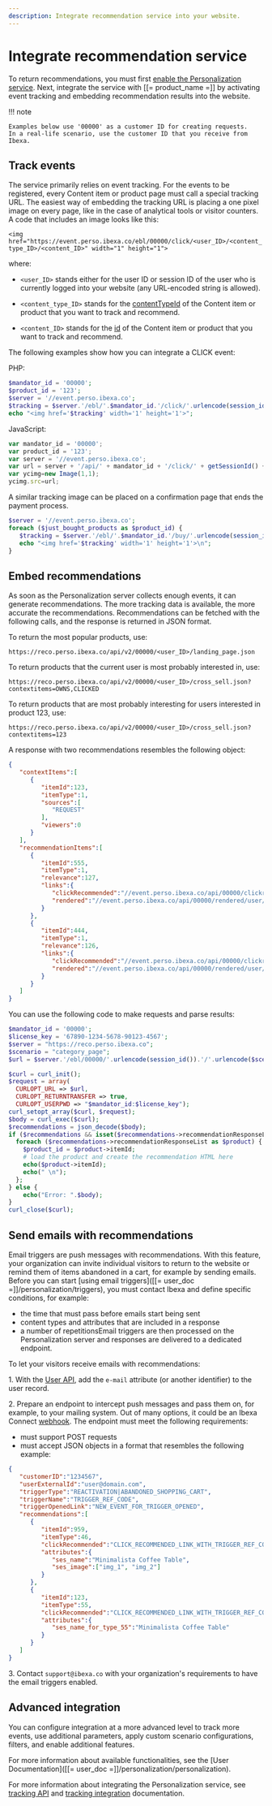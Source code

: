 ```yaml
---
description: Integrate recommendation service into your website.
---
```


# Integrate recommendation service

To return recommendations, you must first [enable the Personalization service](enable_personalization.md).
Next, integrate the service with [[= product_name =]] by activating 
event tracking and embedding recommendation results into the website.

!!! note

    Examples below use '00000' as a customer ID for creating requests.
    In a real-life scenario, use the customer ID that you receive from Ibexa.

## Track events

The service primarily relies on event tracking. 
For the events to be registered, every Content item or product page must call 
a special tracking URL.
The easiest way of embedding the tracking URL is placing a one pixel image on every page, 
like in the case of analytical tools or visitor counters.
A code that includes an image looks like this:

`<img href="https://event.perso.ibexa.co/ebl/00000/click/<user_ID>/<content_type_ID>/<content_ID>" width="1" height="1">`

where:

- `<user_ID>` stands either for the user ID or session ID of the user who is currently 
logged into your website (any URL-encoded string is allowed).

- `<content_type_ID>` stands for the [contentTypeId](content_model.md#content-information) of the Content item or product that you want to track and recommend.

- `<content_ID>` stands for the [id](content_model.md#content-information) of the Content item or product that you want to track and recommend.

The following examples show how you can integrate a CLICK event:

PHP:

``` php
$mandator_id = '00000';
$product_id = '123';
$server = '//event.perso.ibexa.co';
$tracking = $server.'/ebl/'.$mandator_id.'/click/'.urlencode(session_id()).'/1/'.$product_id;
echo "<img href='$tracking' width='1' height='1'>";
```

JavaScript:

``` js
var mandator_id = '00000';
var product_id = '123';
var server = '//event.perso.ibexa.co';
var url = server + '/api/' + mandator_id + '/click/' + getSessionId() + '/1/' + product_id;
var ycimg=new Image(1,1);
ycimg.src=url;
```

A similar tracking image can be placed on a confirmation page that ends the payment process.

``` php
$server = '//event.perso.ibexa.co';
foreach ($just_bought_products as $product_id) {
   $tracking = $server.'/ebl/'.$mandator_id.'/buy/'.urlencode(session_id()).'/1/'.$product_id;
   echo "<img href='$tracking' width='1' height='1'>\n";
}
```

## Embed recommendations

As soon as the Personalization server collects enough events, it can generate recommendations.
The more tracking data is available, the more accurate the recommendations.
Recommendations can be fetched with the following calls, and the response is returned in JSON format.

To return the most popular products, use:

`https://reco.perso.ibexa.co/api/v2/00000/<user_ID>/landing_page.json`

To return products that the current user is most probably interested in, use:

`https://reco.perso.ibexa.co/api/v2/00000/<user_ID>/cross_sell.json?contextitems=OWNS,CLICKED`

To return products that are most probably interesting for users interested in product 123, use:

`https://reco.perso.ibexa.co/api/v2/00000/<user_ID>/cross_sell.json?contextitems=123`

A response with two recommendations resembles the following object:

``` json
{
   "contextItems":[
      {
         "itemId":123,
         "itemType":1,
         "sources":[
            "REQUEST"
         ],
         "viewers":0
      }
   ],
   "recommendationItems":[
      {
         "itemId":555,
         "itemType":1,
         "relevance":127,
         "links":{
            "clickRecommended":"//event.perso.ibexa.co/api/00000/clickrecommended/user/1/555?scenario=landing_page&modelid=5768",
            "rendered":"//event.perso.ibexa.co/api/00000/rendered/user/1/555?scenario=landing_page&modelid=5768"
         }
      },
      {
         "itemId":444,
         "itemType":1,
         "relevance":126,
         "links":{
            "clickRecommended":"//event.perso.ibexa.co/api/00000/clickrecommended/user/1/444?scenario=landing_page&modelid=5768",
            "rendered":"//event.perso.ibexa.co/api/00000/rendered/user/1/444?scenario=landing_page&modelid=5768"
         }
      }
   ]
}
```

You can use the following code to make requests and parse results:

``` php
$mandator_id = '00000';
$license_key = '67890-1234-5678-90123-4567';
$server = "https://reco.perso.ibexa.co";
$scenario = "category_page";
$url = $server.'/ebl/00000/'.urlencode(session_id()).'/'.urlencode($scenario).'.json';

$curl = curl_init();
$request = array(
  CURLOPT_URL => $url,
  CURLOPT_RETURNTRANSFER => true,
  CURLOPT_USERPWD => "$mandator_id:$license_key");
curl_setopt_array($curl, $request);
$body = curl_exec($curl);
$recommendations = json_decode($body);
if ($recommendations && isset($recommendations->recommendationResponseList)) {
  foreach ($recommendations->recommendationResponseList as $product) {
    $product_id = $product->itemId;
    # load the product and create the recommendation HTML here
    echo($product->itemId);
    echo(" \n");
  };
} else {
    echo("Error: ".$body);
}
curl_close($curl);
```

## Send emails with recommendations

Email triggers are push messages with recommendations.
With this feature, your organization can invite individual visitors to return to the website or remind them of items abandoned in a cart, for example by sending emails.
Before you can start [using email triggers]([[= user_doc =]]/personalization/triggers), you must contact Ibexa and define specific conditions, for example:

- the time that must pass before emails start being sent
- content types and attributes that are included in a response
- a number of repetitionsEmail triggers are then processed on the Personalization server and responses are delivered to a dedicated endpoint.

To let your visitors receive emails with recommendations:

1\. With the [User API](api_reference/user_api.md#post-requests), add the `e-mail` attribute (or another identifier) to the user record.

2\. Prepare an endpoint to intercept push messages and pass them on, for example, to your mailing system.
Out of many options, it could be an Ibexa Connect [webhook](https://doc.ibexa.co/projects/connect/en/latest/tools/webhooks/). 
The endpoint must meet the following requirements:

 - must support POST requests
 - must accept JSON objects in a format that resembles the following example:

``` json
{
   "customerID":"1234567",
   "userExternalId":"user@domain.com",
   "triggerType":"REACTIVATION|ABANDONED_SHOPPING_CART",
   "triggerName":"TRIGGER_REF_CODE",
   "triggerOpenedLink":"NEW_EVENT_FOR_TRIGGER_OPENED",
   "recommendations":[
      {
         "itemId":959,
         "itemType":46,
         "clickRecommended":"CLICK_RECOMMENDED_LINK_WITH_TRIGGER_REF_CODE",
         "attributes":{
            "ses_name":"Minimalista Coffee Table", 
            "ses_image":["img_1", "img_2"]
         }
      },
      {
         "itemId":123,
         "itemType":55,
         "clickRecommended":"CLICK_RECOMMENDED_LINK_WITH_TRIGGER_REF_CODE",
         "attributes":{
            "ses_name_for_type_55":"Minimalista Coffee Table"
         }
      }
   ]
}
```

3\. Contact `support@ibexa.co` with your organization's requirements to have the email triggers enabled.

## Advanced integration

You can configure integration at a more advanced level to track more events, 
use additional parameters, apply custom scenario configurations, filters, 
and enable additional features.

For more information about available functionalities, see the [User Documentation]([[= user_doc =]]/personalization/personalization).

For more information about integrating the Personalization service, see [tracking API](tracking_api.md) and [tracking integration](tracking_integration.md) documentation.
